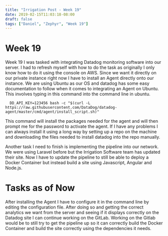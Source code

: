 ```yaml
---
title: "Irrigation Post - Week 19"
date: 2019-02-15T11:03:18-08:00
draft: false
tags: ["Daniel", "Zephyr", "Week 19"]
---
```


# Week 19
Week 19 I was tasked with integrating Datadog monitoring software into our server. I had to refresh myself with how to do the task as originally I only know how to do it using the console on AWS. Since we want it directly on our private instance right now I have to install an Agent directly onto our instance. We are using Ubuntu as our OS and datadog has some easy documentation to follow when it comes to integrating an Agent on Ubuntu. This involves typing in this command into the command line in ubuntu.

      DD_API_KEY=123456 bash -c "$(curl -L https://raw.githubusercontent.com/DataDog/datadog-agent/master/cmd/agent/install_script.sh)"
This command will install the packages needed for the agent and will then prompt me for the password to activate the agent. If I have any problems I can always install it using a long way by setting up a repo on the machine and downloading the files needed to install datadog into the repo manually.

Another task I need to finish is implementing the pipeline into our network. We were using Laravel before but the Irrigation Software team has updated their site. Now I have to update the pipeline to still be able to deploy a Docker Container but instead build a site using Javascript, Angular and Node.js.


# Tasks as of Now
After installing the Agent I have to configure it in the command line by editing the configuration file. After doing so and getting the correct analytics we want from the server and seeing if it displays correctly on the Datadog site I can continue working on the GitLab. Working on the Gitlab would be to still try to get the pipeline up so it can correctly build the Docker Container and build the site correctly using the dependencies it needs.
